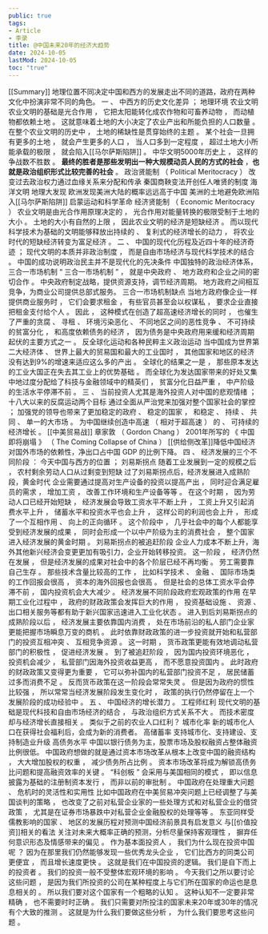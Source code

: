 ```yaml
---
public: true
tags:
- Article
- 李录
title: @中国未来20年的经济大趋势
date: 2024-10-05
lastMod: 2024-10-05
toc: "true"
---
```


[[Summary]] 地理位置不同决定中国和西方的发展走出不同的道路，政府在两种文化中扮演非常不同的角色。
一 、 中西方的历史文化差异 ；
地理环境
农业文明
农业文明的基础是光合作用 ， 它把太阳能转化成农作物和可畜养动物 ， 而动植物都依赖土地 。 这就意味着土地的大小决定了农业产出和所能负担的人口数量 。
在整个农业文明的历史中 ， 土地的稀缺性是贯穿始终的主题 。
某个社会一旦拥有更多的土地 ， 就会产生更多的人口 ， 当人口多到一定程度 ， 超过土地大小所能承载的极限 ， 就会陷入[[马尔萨斯陷阱]] 。
中华文明5000年历史上 ， 这样的争战数不胜数 。 **最终的胜者是那些发明出一种大规模动员人民的方式的社会** ，**也就是政治组织形式比较完善的社会** 。
政治贤能制 （ Political Meritocracy ）
改变过去政治权力通过血缘关系来分配和传承
秦国商鞅变法开创任人唯贤的制度
海洋文明
地理大发现
欧洲发现美洲大陆的概率远远高于中国
美洲的土地避免欧洲陷入[[马尔萨斯陷阱]]
启蒙运动和科学革命
经济贤能制 （ Economic Meritocracy ）
农业文明是由光合作用原理决定的 ， 光合作用对能量转换的极限受制于土地的大小 。 土地的大小有自然的上限 ， 因此农业文明的经济是短缺经济 。
而以现代科学技术为基础的文明能够释放出持续的 、 复利式的经济增长的动力 ， 将农业时代的短缺经济转变为富足经济 。
二 、 中国的现代化历程及近四十年的经济奇迹 ；
现代文明的本质并非政治制度 ， 而是自由市场经济与现代科学技术的结合 。
中国的成功说明政治民主并不是现代化的先决条件
中国独特的政治经济体系，三合一市场机制
“ 三合一市场机制 ” ， 就是中央政府 、 地方政府和企业之间的密切合作 。
中央政府制定战略，提供资源支持，调节经济周期。
地方政府之间相互竞争，为商业公司提供总部式服务。
三合一市场机制缺点
当地方政府像企业一样提供商业服务时 ， 它们会要求租金 ， 有些官员甚至会以权谋私 ， 要求企业直接把租金支付给个人 。
因此 ， 这种模式在创造了超高速经济增长的同时 ， 也催生了严重的贪腐 、 寻租 、 环境污染恶化 、 不同地区之间的恶性竞争 、 不可持续的贫富分化 ， 和高度依赖债务的经济 ， 因为债务是中央政府用来缓和经济周期起伏的主要方式之一 。
反全球化运动和各种民粹主义政治运动
当中国成为世界第二大经济体 、 世界上最大的贸易国和最大的工业国时 ， 其他国家和地区的经济没有达到9%的增速来适应这么多的产出 。
全球化的结果之一是 ， 那些原本发达的工业大国正在失去其工业上的优势基础 。 而全球化为发达国家带来的好处又集中地过度分配给了科技与金融领域中的精英们 ， 贫富分化日益严重 ， 中产阶级的生活水平停滞不前 。
三 、 当前投资人尤其是海外投资人对中国的悲观情绪 ；
十八大以来的反腐运动两个目标
通过全面从严治党来加强对整个国家社会的掌控 ；
加强党的领导也带来了更加稳定的政府 、 稳定的国家 ， 和稳定 、 持续 、 共同 、 单一的大市场 。
为中国继续创造中高速 （ 相对于超高速 ） 的 、 可持续的经济增长 。
[[中美贸易战]]
章家敦 （ Gordon Chang ） 2001年所写的 《 中国即将崩塌 》 （ The Coming Collapse of China ）
[[供给侧改革]]降低中国经济对国外市场的依赖性，净出口占中国 GDP 的比例下降。
四 、 经济发展的三个不同阶段 ： 今天中国与西方的位置 ；
刘易斯拐点
随着工业发展到一定的规模之后 ， 农村剩余劳动人口从过剩变到短缺
过了刘易斯拐点后，经济发展进入成熟阶段，黄金时代
企业需要通过提高对生产设备的投资以提高产出 ， 同时迎合满足雇员的需求 ， 增加工资 ， 改善工作环境和生产设备等等 。
在这个时期 ， 因为劳动人口已经开始短缺 ， 经济发展会导致工资水平不断上升 ， 工资上升又引起消费水平上升 ， 储蓄水平和投资水平也会上升 ， 这样公司的利润也会上升 ， 形成了一个互相作用 、 向上的正向循环 。
这个阶段中 ， 几乎社会中的每个人都能享受到经济发展的成果 ， 同时会形成一个以中产阶级为主的消费社会 ， 整个国家进入经济发展的黄金时期 。
刘易斯拐点的被追赶阶段
企业人力成本不断上升，海外其他新兴经济会变更更加有吸引力，企业开始转移投资。
这一阶段 ， 经济仍然在发展 ， 但是经济发展的成果对社会中的各个阶层已经不再均衡 。 劳工需要靠自己生存 。
那些技术含量比较高的工作 ， 比如科学技术 、 金融 、 国际市场类的工作回报会很高 ， 资本的海外回报也会很高 。
但是社会的总体工资水平会停滞不前 ， 国内投资机会大大减少 。
经济发展不同阶段政府宏观政策的作用
在早期工业化过程中 ， 政府的财政政策会发挥巨大的作用 ， 投资基础设施 、 资源 、 出口相关服务等都有助于新兴国家迅速进入工业化状态 。
进入到后刘易斯拐点的成熟阶段以后 ， 经济发展主要依靠国内消费 ， 处在市场前沿的私人部门企业家更能把握市场瞬息万变的商机 。 此时依靠财政政策的进一步投资就开始和私营部门的投资互相冲突 、 互相竞争资源 。 这一时期 ， 货币政策更能有效地调动私营部门的积极性 ， 促进经济发展 。
到了被追赶阶段 ， 因为国内投资环境恶化 ， 投资机会减少 ， 私营部门因海外投资收益更高 ， 而不愿意投资国内 。 此时政府的财政政策又变得更为重要 ， 它可以弥补国内的私营部门投资不足 ， 居民储蓄过多而消费不足 。 反而货币政策在这一阶段会常常失灵 。
但是因为政府的惯性比较强 ， 所以常常当经济发展阶段发生变化时 ， 政策的执行仍然停留在上一个发展阶段的成功经验中 。
五 、 中国经济的增长潜力 。
工程师红利
现代文明的基础是现代科技和自由市场经济的结合 ， 与政治组织方式关系不大 。 而技术密度却与经济增长直接相关 。
类似于之前的农业人口红利？
城市化率
新的城市化人口在获得社会福利后，会成为新的消费者。
高储蓄率
支持城市化、支持建设、支持制造业升级
高债务水平
中国以银行债务为主，股票市场及股权融资占整体融资比例很低。
中国政府想做的就是通过资本市场改革从根本上改变中国的融资结构 ， 大大增加股权的权重 ， 减少债务所占比例 。
资本市场改革将成为解锁高债务比问题和提高融资效率的关键 。
“科创板 ” 会采用与美国相同的模式 ， 即以信息披露为基础的注册制资本发行 ， 而非以前的审批制 。
中国政府在处理重大问题 、 危机时的灵活性和实用性
比如中国政府在中美贸易冲突问题上已经调整了与美国谈判的策略 ， 也改变了之前对私营企业家的一些处理方式和对私营企业的借贷政策 ， 尤其是在证券市场暴跌中对私营企业金融股权的处理等等 。
东亚同样受儒教影响的国家 、 地区的发展历程对预测中国经济前景具有启发意义
与[[价值投资]]相关的看法
关注对未来大概率正确的预测，分析尽量保持客观理性 ， 摒弃任何意识形态及情感带来的偏见 。
作为基本面投资人 ， 我们为什么现在投资中国呢 ？ 因为在那里我们仍然能够发现一些优秀龙头企业 ， 它们比西方的同类公司更便宜 ， 而且增长速度更快 。 这就是我们在中国投资的逻辑。
我们是自下而上的投资者 。 我们的投资一般不受整体宏观环境的影响 。 今天我们之所以要讨论这些问题 ， 是因为我们所投资的公司在某种程度上与它们所在国家的命运也是息息相关的 。 所以我们要对这个国家有一个粗略的认知 。 这种认知不一定要非常精确 ， 也不需要时时正确 。 我们只需要对所投注的国家未来20年或30年的情况有个大致的推测 。 这就是为什么我们要做这些分析 ， 为什么我们要思考这些问题 。
